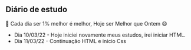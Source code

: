 ## Diário de estudo

:key: Cada dia ser 1% melhor é melhor, Hoje ser Melhor que Ontem :smile:

* Dia 10/03/22 - Hoje iniciei novamente meus estudos, irei iniciar HTML.
* Dia 11/03/22 - Continuação HTML e inicio Css
